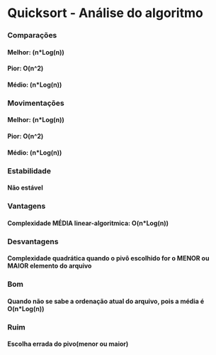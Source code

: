 # Quicksort - Análise do algoritmo
### Comparações
#### Melhor: (n*Log(n))
#### Pior: O(n^2)
#### Médio: (n*Log(n))

### Movimentações
#### Melhor: (n*Log(n))
#### Pior: O(n^2) 
#### Médio: (n*Log(n))

### Estabilidade
#### Não estável

### Vantagens
#### Complexidade MÉDIA linear-algoritmica: O(n*Log(n))

### Desvantagens
#### Complexidade quadrática quando o pivô escolhido for o MENOR ou MAIOR elemento do arquivo 

### Bom
#### Quando não se sabe a ordenação atual do arquivo, pois a média é O(n*Log(n))
### Ruim
#### Escolha errada do pivo(menor ou maior)